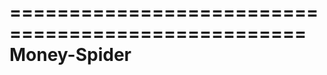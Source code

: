 ===================================================
Money-Spider
===================================================
